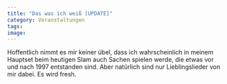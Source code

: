 ```yaml
---
title: "Das was ich weiß [UPDATE]"
category: Veranstaltungen
tags: 
image: 
---
```


Hoffentlich nimmt es mir keiner übel, dass ich wahrscheinlich in meinem Hauptset beim heutigen Slam auch Sachen spielen werde, die etwas vor und nach 1997 entstanden sind. Aber natürlich sind nur Lieblingslieder von mir dabei. Es wird fresh.